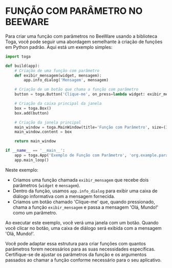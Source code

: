 # FUNÇÃO COM PARÂMETRO NO BEEWARE
Para criar uma função com parâmetros no BeeWare usando a biblioteca Toga, você pode seguir uma abordagem semelhante à criação de funções em Python padrão. Aqui está um exemplo simples:

```python
import toga

def build(app):
    # Criação de uma função com parâmetro
    def exibir_mensagem(widget, mensagem):
        app.info_dialog('Mensagem', mensagem)

    # Criação de um botão que chama a função com parâmetro
    button = toga.Button('Clique-me', on_press=lambda widget: exibir_mensagem(widget, 'Olá, Mundo!'))

    # Criação da caixa principal da janela
    box = toga.Box()
    box.add(button)

    # Criação da janela principal
    main_window = toga.MainWindow(title='Função com Parâmetro', size=(300, 200))
    main_window.content = box

    return main_window

if __name__ == '__main__':
    app = toga.App('Exemplo de Função com Parâmetro', 'org.example.parameterexample', startup=build)
    app.main_loop()
```

Neste exemplo:

- Criamos uma função chamada `exibir_mensagem` que recebe dois parâmetros (`widget` e `mensagem`).
- Dentro da função, usamos `app.info_dialog` para exibir uma caixa de diálogo informativa com a mensagem fornecida.
- Criamos um botão chamado 'Clique-me' que, quando pressionado, chama a função `exibir_mensagem` e passa a mensagem 'Olá, Mundo!' como um parâmetro.

Ao executar este exemplo, você verá uma janela com um botão. Quando você clicar no botão, uma caixa de diálogo será exibida com a mensagem 'Olá, Mundo!'.

Você pode adaptar essa estrutura para criar funções com quantos parâmetros forem necessários para as suas necessidades específicas. Certifique-se de ajustar os parâmetros da função e os argumentos passados ao chamar a função conforme necessário para o seu aplicativo.